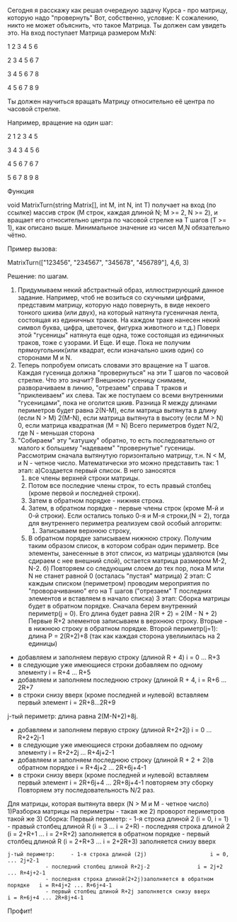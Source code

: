 Сегодня я расскажу как решал очередную задачу Курса - про матрицу, которую надо "провернуть"
Вот, собственно, условие:
К сожалению, никто не может объяснить, что такое Матрица.
Ты должен сам увидеть это.
На вход поступает Матрица размером MxN:

1 2 3 4 5 6 

2 3 4 5 6 7 

3 4 5 6 7 8 

4 5 6 7 8 9 

Ты должен научиться вращать Матрицу относительно её центра по часовой стрелке.

Например, вращение на один шаг:

2 1 2 3 4 5  

3 4 3 4 5 6 

4 5 6 7 6 7 

5 6 7 8 9 8 

Функция

void MatrixTurn(string Matrix[], int M, int N, int T)
получает на вход (по ссылке) массив строк (M строк, каждая длиной N; M >= 2, N >= 2), 
и вращает его относительно центра по часовой стрелке на T шагов (T >= 1), как описано выше.
Минимальное значение из чисел M,N обязательно чётно.

Пример вызова:

MatrixTurn(["123456", "234567", "345678", "456789"], 4,6, 3)

Решение: по шагам.
1) Придумываем некий абстрактный образ, иллюстрирующий данное задание. Например, чтоб не возиться
 со скучными цифрами, представим матрицу, которую надо повернуть, в виде некоего тонкого шкива (или двух), 
 на который  натянута гусеничная лента, состоящая из единичных траков. На каждом траке нанесен некий символ 
 буква, цифра, цветочек, фигурка животного и т.д.)
 Поверх этой "гусеницы" натянута еще одна, тоже состоящая из единичных траков, тоже с узорами. 
 И Еще. И еще. Пока не получим прямоугольник(или квадрат, если изначально шкив один) со сторонами М и N. 
2) Теперь попробуем описать словами это вращение на Т шагов. Каждая гусеница должна "провернуться" на эти Т шагов
 по часовой стрелке.
 Что это значит? Внешнюю гусеницу снимаем, разворачиваем в линию, "отрезаем" справа Т траков и "приклеиваем" их слева.
 Так же поступаем со всеми внутренними "гусеницами", пока не оголится шкив.
 Разница R между длинами периметров будет равна   2(N-M), если матрица вытянута в длину (если N > M) 
   	  					  2(M-N), если матрица вытянута в высоту (если M > N)
						  0, если матрица квадратная (M = N)
 Всего периметров будет N/2, где N - меньшая сторона
3) "Собираем" эту "катушку" обратно, то есть последовательно от малого к большему "надеваем" "провернутые" гусеницы.
Рассмотрим сначала вытянутую горизонтально матрицу, т.н. N < M, и N - четное число.
 Математически это можно представить так:
	1 этап:
а)Создается первый список.  В него заносятся 
   	1. все члены верхней строки матрицы. 
	2. Потом все последние члены строк, то есть правый столбец (кроме  первой и последней строки). 
	3. Затем в обратном порядке - нижняя строка. 
	4. Затем, в обратном порядке - первые члены строк (кроме М-й и 0-й строки). 
Если остались только 0-я и М-я строки,(N = 2), тогда для внутреннего периметра реализуем свой особый алгоритм:
        1.  Записываем верхнюю строку,
	2. В обратном порядке записываем нижнюю строку.
Получим таким образом список, в котором собран один периметр.  Все элементы, занесенные в этот список, 
из матрицы удаляются (мы сдираем с нее внешний слой), остается матрица   размером М-2, N-2.
б) Повторяем со следующим слоем до тех пор, пока М или N не станет равной 0 (осталась "пустая" матрица)
	2 этап:
 С каждым списком (периметром) проводим мероприятия по "проворачиванию" его на Т шагов ("отрезаем" Т последних элементов и вставляем в начало списка)
	3 этап:
Сборка матрицы будет в обратном порядке. 
Сначала берем внутренний периметр(j = 0). Его длина будет равна 2(R + 2) = 2(M - N + 2)
 Первые R+2 элементов записываем в верхнюю строку. Вторые -  в нижнюю строку в обратном порядке.
Второй  периметр(j=1): длина P = 2(R+2)+8 (так как каждая сторона увелиыилась на 2 единицы)
- добавляем и заполняем первую строку (длиной R + 4)				i = 0 ... R+3
- в следующие уже имеющиеся строки добавляем по одному элементу			i = R+4 ... R+5 
- добавляем и заполняем последнюю строку (длиной R + 4, 			i = R+6 ... 2R+7
- в строки снизу вверх (кроме последней и нулевой) вставляем первый элемент	i = 2R+8...2R+9

j-тый периметр: длина равна 2(M-N+2)+8j.					
- добавляем и заполняем первую строку (длиной R+2+2j)				i = 0 ... R+2+2j-1
- в следующие уже имеющиеся строки добавляем по одному элементу			i = R+2+2j ... R+4j+2-1 
- добавляем и заполняем последнюю строку (длиной R + 2 + 2i)в обратном порядке	i = R+4j+2 ... 2R+6j+4-1
- в строки снизу вверх (кроме последней и нулевой) вставляем первый элемент	i = 2R+6j+4 ... 2R+8j+4-1
повторяем эту сборку 
Повторяем эту последовательность N/2 раз.

Для матрицы, которая вытянута вверх (N > M и М - четное число)
1)Разборка матрицы на периметры - такая же
2) проворот периметров такой же
3) Сборка:
	Первый периметр: 	- 1-я строка длиной 2 		(i = 0, i = 1)
				- правый столбец длиной R 	(i = 3 ... i = 2+R)
				- последняя строка длиной 2 	(i = 2+R+1 ... i = 2+R+2) заполняется в обратном порядке
				- первый столбец длиной R 	(i = 2+R+3 ... i = 2+2R+3) заполняется снизу вверх

	j-тый периметр:		- 1-я строка длиной (2j)   					i = 0, ... 2j+2-1
				- последний столбец длиной R+2j-2				i = 2j+2 ... R+4j+2-1
				- последняя строка длиной(2+2j)заполняется в обратном порядке	i = R+4j+2 ... R+6j+4-1
				- первый столбец длиной R+2j заполняется снизу вверх 		i = R+6j+4 ... 2R+8j+4-1

Профит!
